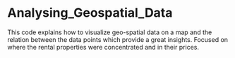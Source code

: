 # Analysing_Geospatial_Data
This code explains how to visualize geo-spatial data on a map and the relation between the data points which provide a great insights.
 Focused on where the rental properties were concentrated and in their prices. 
 

